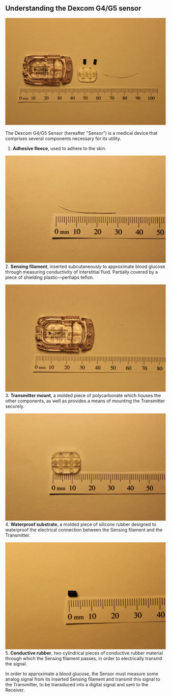 **Understanding the Dexcom G4/G5 sensor**
-

![All components](https://github.com/jakebenz/cgm-media/raw/master/sensor/IMG_6402.JPG)

The Dexcom G4/G5 Sensor (hereafter "Sensor") is a medical device that comprises several components necessary for its utility.


1. **Adhesive fleece**, used to adhere to the skin.

![Sensing filament](https://github.com/jakebenz/cgm-media/raw/master/sensor/IMG_6411.JPG)
2. **Sensing filament**, inserted subcutaneously to approximate blood glucose through measuring conductivity of interstitial fluid. Partially covered by a piece of shielding plastic—perhaps teflon.

![Transmitter mount](https://github.com/jakebenz/cgm-media/raw/master/sensor/IMG_6403.JPG)
3. **Transmitter mount**, a molded piece of polycarbonate which houses the other components, as well as provides a means of mounting the Transmitter securely.

![Waterproof substrate](https://github.com/jakebenz/cgm-media/raw/master/sensor/IMG_6409.JPG)
4. **Waterproof substrate**, a molded piece of silicone rubber designed to waterproof the electrical connection between the Sensing filament and the Transmitter.

![Conductive rubber](https://github.com/jakebenz/cgm-media/raw/master/sensor/IMG_6406.JPG)
5. **Conductive rubber**, two cylindrical pieces of conductive rubber material through which the Sensing filament passes, in order to electrically transmit the signal.



In order to approximate a blood glucose, the Sensor must measure some analog signal from its inserted Sensing filament and transmit this signal to the Transmitter, to be transduced into a digital signal and sent to the Receiver.